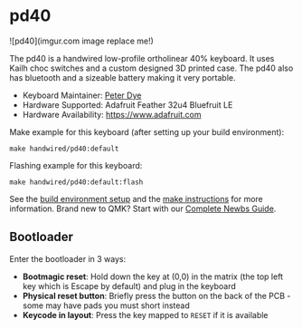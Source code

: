 # pd40

![pd40](imgur.com image replace me!)

The pd40 is a handwired low-profile ortholinear 40% keyboard. It uses Kailh choc switches and a custom designed 3D printed case. The pd40 also has bluetooth and a sizeable battery making it very portable.

* Keyboard Maintainer: [Peter Dye](https://github.com/peter-dye)
* Hardware Supported: Adafruit Feather 32u4 Bluefruit LE
* Hardware Availability: <https://www.adafruit.com>

Make example for this keyboard (after setting up your build environment):

    make handwired/pd40:default

Flashing example for this keyboard:

    make handwired/pd40:default:flash

See the [build environment setup](https://docs.qmk.fm/#/getting_started_build_tools) and the [make instructions](https://docs.qmk.fm/#/getting_started_make_guide) for more information. Brand new to QMK? Start with our [Complete Newbs Guide](https://docs.qmk.fm/#/newbs).

## Bootloader

Enter the bootloader in 3 ways:

* **Bootmagic reset**: Hold down the key at (0,0) in the matrix (the top left key which is Escape by default) and plug in the keyboard
* **Physical reset button**: Briefly press the button on the back of the PCB - some may have pads you must short instead
* **Keycode in layout**: Press the key mapped to `RESET` if it is available

